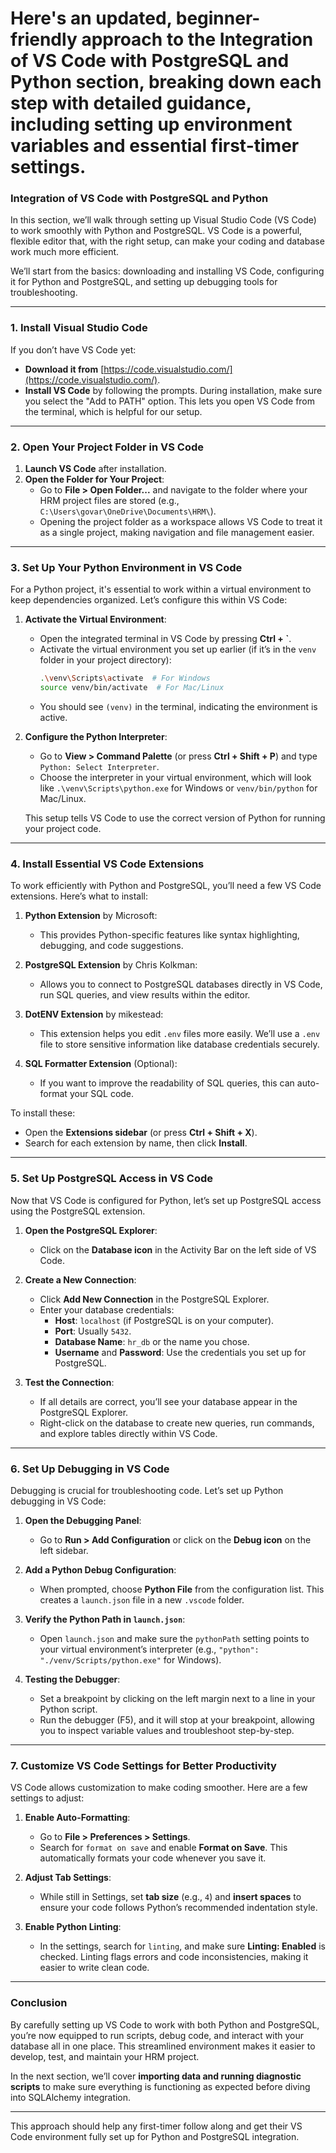 # Here's an updated, beginner-friendly approach to the **Integration of VS Code with PostgreSQL and Python** section, breaking down each step with detailed guidance, including setting up environment variables and essential first-timer settings. 


### **Integration of VS Code with PostgreSQL and Python**

In this section, we’ll walk through setting up Visual Studio Code (VS Code) to work smoothly with Python and PostgreSQL. VS Code is a powerful, flexible editor that, with the right setup, can make your coding and database work much more efficient.

We’ll start from the basics: downloading and installing VS Code, configuring it for Python and PostgreSQL, and setting up debugging tools for troubleshooting.

---

### **1. Install Visual Studio Code**

If you don’t have VS Code yet:
- **Download it from** [https://code.visualstudio.com/](https://code.visualstudio.com/).
- **Install VS Code** by following the prompts. During installation, make sure you select the "Add to PATH" option. This lets you open VS Code from the terminal, which is helpful for our setup.

---

### **2. Open Your Project Folder in VS Code**

1. **Launch VS Code** after installation.
2. **Open the Folder for Your Project**:
   - Go to **File > Open Folder...** and navigate to the folder where your HRM project files are stored (e.g., `C:\Users\govar\OneDrive\Documents\HRM\`).
   - Opening the project folder as a workspace allows VS Code to treat it as a single project, making navigation and file management easier.

---

### **3. Set Up Your Python Environment in VS Code**

For a Python project, it's essential to work within a virtual environment to keep dependencies organized. Let’s configure this within VS Code:

1. **Activate the Virtual Environment**:
   - Open the integrated terminal in VS Code by pressing **Ctrl + `**.
   - Activate the virtual environment you set up earlier (if it’s in the `venv` folder in your project directory):
     ```bash
     .\venv\Scripts\activate  # For Windows
     source venv/bin/activate  # For Mac/Linux
     ```
   - You should see `(venv)` in the terminal, indicating the environment is active.

2. **Configure the Python Interpreter**:
   - Go to **View > Command Palette** (or press **Ctrl + Shift + P**) and type `Python: Select Interpreter`.
   - Choose the interpreter in your virtual environment, which will look like `.\venv\Scripts\python.exe` for Windows or `venv/bin/python` for Mac/Linux.

   This setup tells VS Code to use the correct version of Python for running your project code.

---

### **4. Install Essential VS Code Extensions**

To work efficiently with Python and PostgreSQL, you’ll need a few VS Code extensions. Here’s what to install:

1. **Python Extension** by Microsoft:
   - This provides Python-specific features like syntax highlighting, debugging, and code suggestions.

2. **PostgreSQL Extension** by Chris Kolkman:
   - Allows you to connect to PostgreSQL databases directly in VS Code, run SQL queries, and view results within the editor.

3. **DotENV Extension** by mikestead:
   - This extension helps you edit `.env` files more easily. We’ll use a `.env` file to store sensitive information like database credentials securely.

4. **SQL Formatter Extension** (Optional):
   - If you want to improve the readability of SQL queries, this can auto-format your SQL code.

To install these:
- Open the **Extensions sidebar** (or press **Ctrl + Shift + X**).
- Search for each extension by name, then click **Install**.

---

### **5. Set Up PostgreSQL Access in VS Code**

Now that VS Code is configured for Python, let’s set up PostgreSQL access using the PostgreSQL extension.

1. **Open the PostgreSQL Explorer**:
   - Click on the **Database icon** in the Activity Bar on the left side of VS Code.

2. **Create a New Connection**:
   - Click **Add New Connection** in the PostgreSQL Explorer.
   - Enter your database credentials:
     - **Host**: `localhost` (if PostgreSQL is on your computer).
     - **Port**: Usually `5432`.
     - **Database Name**: `hr_db` or the name you chose.
     - **Username** and **Password**: Use the credentials you set up for PostgreSQL.

3. **Test the Connection**:
   - If all details are correct, you’ll see your database appear in the PostgreSQL Explorer.
   - Right-click on the database to create new queries, run commands, and explore tables directly within VS Code.

---

### **6. Set Up Debugging in VS Code**

Debugging is crucial for troubleshooting code. Let’s set up Python debugging in VS Code:

1. **Open the Debugging Panel**:
   - Go to **Run > Add Configuration** or click on the **Debug icon** on the left sidebar.

2. **Add a Python Debug Configuration**:
   - When prompted, choose **Python File** from the configuration list. This creates a `launch.json` file in a new `.vscode` folder.

3. **Verify the Python Path in `launch.json`**:
   - Open `launch.json` and make sure the `pythonPath` setting points to your virtual environment’s interpreter (e.g., `"python": "./venv/Scripts/python.exe"` for Windows).

4. **Testing the Debugger**:
   - Set a breakpoint by clicking on the left margin next to a line in your Python script.
   - Run the debugger (F5), and it will stop at your breakpoint, allowing you to inspect variable values and troubleshoot step-by-step.

---

### **7. Customize VS Code Settings for Better Productivity**

VS Code allows customization to make coding smoother. Here are a few settings to adjust:

1. **Enable Auto-Formatting**:
   - Go to **File > Preferences > Settings**.
   - Search for `format on save` and enable **Format on Save**. This automatically formats your code whenever you save it.

2. **Adjust Tab Settings**:
   - While still in Settings, set **tab size** (e.g., `4`) and **insert spaces** to ensure your code follows Python’s recommended indentation style.

3. **Enable Python Linting**:
   - In the settings, search for `linting`, and make sure **Linting: Enabled** is checked. Linting flags errors and code inconsistencies, making it easier to write clean code.

---

### **Conclusion**

By carefully setting up VS Code to work with both Python and PostgreSQL, you’re now equipped to run scripts, debug code, and interact with your database all in one place. This streamlined environment makes it easier to develop, test, and maintain your HRM project. 

In the next section, we’ll cover **importing data and running diagnostic scripts** to make sure everything is functioning as expected before diving into SQLAlchemy integration. 

---

This approach should help any first-timer follow along and get their VS Code environment fully set up for Python and PostgreSQL integration.